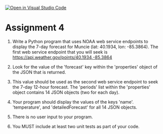 [![Open in Visual Studio Code](https://classroom.github.com/assets/open-in-vscode-718a45dd9cf7e7f842a935f5ebbe5719a5e09af4491e668f4dbf3b35d5cca122.svg)](https://classroom.github.com/online_ide?assignment_repo_id=12065937&assignment_repo_type=AssignmentRepo)
# Assignment 4
1. Write a Python program that uses NOAA web service endpoints to display the 7-day forecast for Muncie (lat: 40.1934, lon: -85.3864). The first web service endpoint that you will seek is https://api.weather.gov/points/40.1934,-85.3864

2. Look for the value of the 'forecast' key within the 'properties' object of the JSON that is returned.

3. This value should be used as the second web service endpoint to seek the 7-day 12-hour forecast. The 'periods' list within the 'properties' object contains 14 JSON objects (two for each day). 

4. Your program should display the values of the keys 'name'. 'temperature', and 'detailedForecast' for all 14 JSON objects.

5. There is no user input to your program.

6. You MUST include at least two unit tests as part of your code.
